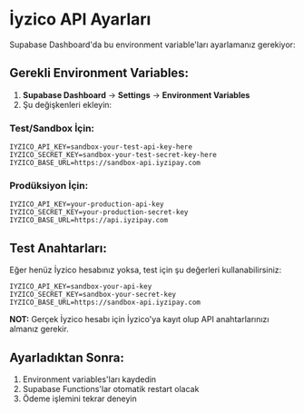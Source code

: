 # İyzico API Ayarları

Supabase Dashboard'da bu environment variable'ları ayarlamanız gerekiyor:

## Gerekli Environment Variables:

1. **Supabase Dashboard** → **Settings** → **Environment Variables**
2. Şu değişkenleri ekleyin:

### Test/Sandbox İçin:
```
IYZICO_API_KEY=sandbox-your-test-api-key-here
IYZICO_SECRET_KEY=sandbox-your-test-secret-key-here
IYZICO_BASE_URL=https://sandbox-api.iyzipay.com
```

### Prodüksiyon İçin:
```
IYZICO_API_KEY=your-production-api-key
IYZICO_SECRET_KEY=your-production-secret-key
IYZICO_BASE_URL=https://api.iyzipay.com
```

## Test Anahtarları:
Eğer henüz İyzico hesabınız yoksa, test için şu değerleri kullanabilirsiniz:

```
IYZICO_API_KEY=sandbox-your-api-key
IYZICO_SECRET_KEY=sandbox-your-secret-key
IYZICO_BASE_URL=https://sandbox-api.iyzipay.com
```

**NOT:** Gerçek İyzico hesabı için İyzico'ya kayıt olup API anahtarlarınızı almanız gerekir.

## Ayarladıktan Sonra:
1. Environment variables'ları kaydedin
2. Supabase Functions'lar otomatik restart olacak
3. Ödeme işlemini tekrar deneyin

